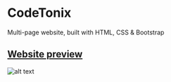 # CodeTonix

Multi-page website, built with HTML, CSS &amp; Bootstrap

## [Website preview](https://competent-wright-bea617.netlify.app/)

![alt text](https://i.imgur.com/t3YOU6f.png)

